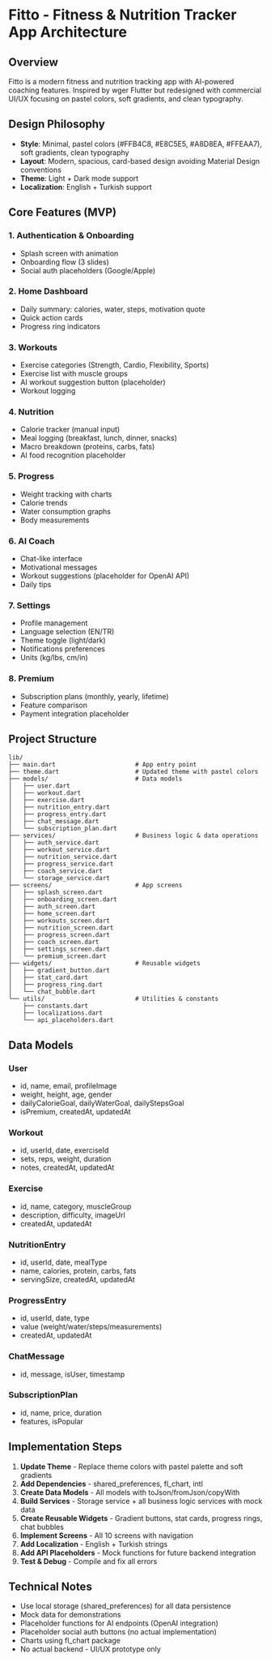 # Fitto - Fitness & Nutrition Tracker App Architecture

## Overview
Fitto is a modern fitness and nutrition tracking app with AI-powered coaching features. Inspired by wger Flutter but redesigned with commercial UI/UX focusing on pastel colors, soft gradients, and clean typography.

## Design Philosophy
- **Style**: Minimal, pastel colors (#FFB4C8, #E8C5E5, #A8D8EA, #FFEAA7), soft gradients, clean typography
- **Layout**: Modern, spacious, card-based design avoiding Material Design conventions
- **Theme**: Light + Dark mode support
- **Localization**: English + Turkish support

## Core Features (MVP)

### 1. Authentication & Onboarding
- Splash screen with animation
- Onboarding flow (3 slides)
- Social auth placeholders (Google/Apple)

### 2. Home Dashboard
- Daily summary: calories, water, steps, motivation quote
- Quick action cards
- Progress ring indicators

### 3. Workouts
- Exercise categories (Strength, Cardio, Flexibility, Sports)
- Exercise list with muscle groups
- AI workout suggestion button (placeholder)
- Workout logging

### 4. Nutrition
- Calorie tracker (manual input)
- Meal logging (breakfast, lunch, dinner, snacks)
- Macro breakdown (proteins, carbs, fats)
- AI food recognition placeholder

### 5. Progress
- Weight tracking with charts
- Calorie trends
- Water consumption graphs
- Body measurements

### 6. AI Coach
- Chat-like interface
- Motivational messages
- Workout suggestions (placeholder for OpenAI API)
- Daily tips

### 7. Settings
- Profile management
- Language selection (EN/TR)
- Theme toggle (light/dark)
- Notifications preferences
- Units (kg/lbs, cm/in)

### 8. Premium
- Subscription plans (monthly, yearly, lifetime)
- Feature comparison
- Payment integration placeholder

## Project Structure

```
lib/
├── main.dart                      # App entry point
├── theme.dart                     # Updated theme with pastel colors
├── models/                        # Data models
│   ├── user.dart
│   ├── workout.dart
│   ├── exercise.dart
│   ├── nutrition_entry.dart
│   ├── progress_entry.dart
│   ├── chat_message.dart
│   └── subscription_plan.dart
├── services/                      # Business logic & data operations
│   ├── auth_service.dart
│   ├── workout_service.dart
│   ├── nutrition_service.dart
│   ├── progress_service.dart
│   ├── coach_service.dart
│   └── storage_service.dart
├── screens/                       # App screens
│   ├── splash_screen.dart
│   ├── onboarding_screen.dart
│   ├── auth_screen.dart
│   ├── home_screen.dart
│   ├── workouts_screen.dart
│   ├── nutrition_screen.dart
│   ├── progress_screen.dart
│   ├── coach_screen.dart
│   ├── settings_screen.dart
│   └── premium_screen.dart
├── widgets/                       # Reusable widgets
│   ├── gradient_button.dart
│   ├── stat_card.dart
│   ├── progress_ring.dart
│   └── chat_bubble.dart
└── utils/                         # Utilities & constants
    ├── constants.dart
    ├── localizations.dart
    └── api_placeholders.dart
```

## Data Models

### User
- id, name, email, profileImage
- weight, height, age, gender
- dailyCalorieGoal, dailyWaterGoal, dailyStepsGoal
- isPremium, createdAt, updatedAt

### Workout
- id, userId, date, exerciseId
- sets, reps, weight, duration
- notes, createdAt, updatedAt

### Exercise
- id, name, category, muscleGroup
- description, difficulty, imageUrl
- createdAt, updatedAt

### NutritionEntry
- id, userId, date, mealType
- name, calories, protein, carbs, fats
- servingSize, createdAt, updatedAt

### ProgressEntry
- id, userId, date, type
- value (weight/water/steps/measurements)
- createdAt, updatedAt

### ChatMessage
- id, message, isUser, timestamp

### SubscriptionPlan
- id, name, price, duration
- features, isPopular

## Implementation Steps

1. **Update Theme** - Replace theme colors with pastel palette and soft gradients
2. **Add Dependencies** - shared_preferences, fl_chart, intl
3. **Create Data Models** - All models with toJson/fromJson/copyWith
4. **Build Services** - Storage service + all business logic services with mock data
5. **Create Reusable Widgets** - Gradient buttons, stat cards, progress rings, chat bubbles
6. **Implement Screens** - All 10 screens with navigation
7. **Add Localization** - English + Turkish strings
8. **Add API Placeholders** - Mock functions for future backend integration
9. **Test & Debug** - Compile and fix all errors

## Technical Notes
- Use local storage (shared_preferences) for all data persistence
- Mock data for demonstrations
- Placeholder functions for AI endpoints (OpenAI integration)
- Placeholder social auth buttons (no actual implementation)
- Charts using fl_chart package
- No actual backend - UI/UX prototype only
